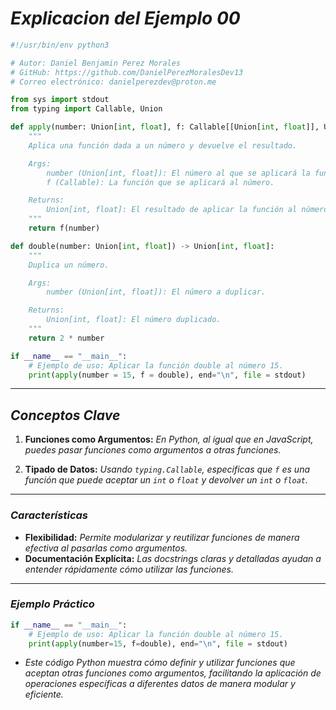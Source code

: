 <!-- Autor: Daniel Benjamin Perez Morales -->
<!-- GitHub: https://github.com/DanielPerezMoralesDev13 -->
<!-- Correo electrónico: danielperezdev@proton.me -->

# ***Explicacion del Ejemplo 00***

```python
#!/usr/bin/env python3

# Autor: Daniel Benjamin Perez Morales
# GitHub: https://github.com/DanielPerezMoralesDev13
# Correo electrónico: danielperezdev@proton.me

from sys import stdout
from typing import Callable, Union

def apply(number: Union[int, float], f: Callable[[Union[int, float]], Union[int, float]]) -> Union[int, float]:
    """
    Aplica una función dada a un número y devuelve el resultado.

    Args:
        number (Union[int, float]): El número al que se aplicará la función.
        f (Callable): La función que se aplicará al número.

    Returns:
        Union[int, float]: El resultado de aplicar la función al número.
    """
    return f(number)

def double(number: Union[int, float]) -> Union[int, float]:
    """
    Duplica un número.

    Args:
        number (Union[int, float]): El número a duplicar.

    Returns:
        Union[int, float]: El número duplicado.
    """
    return 2 * number

if __name__ == "__main__":
    # Ejemplo de uso: Aplicar la función double al número 15.
    print(apply(number = 15, f = double), end="\n", file = stdout)
```

---

## ***Conceptos Clave***

1. **Funciones como Argumentos:** *En Python, al igual que en JavaScript, puedes pasar funciones como argumentos a otras funciones.*

2. **Tipado de Datos:** *Usando `typing.Callable`, especificas que `f` es una función que puede aceptar un `int` o `float` y devolver un `int` o `float`.*

---

### ***Características***

- **Flexibilidad:** *Permite modularizar y reutilizar funciones de manera efectiva al pasarlas como argumentos.*
- **Documentación Explícita:** *Las docstrings claras y detalladas ayudan a entender rápidamente cómo utilizar las funciones.*

---

### ***Ejemplo Práctico***

```python
if __name__ == "__main__":
    # Ejemplo de uso: Aplicar la función double al número 15.
    print(apply(number=15, f=double), end="\n", file = stdout)
```

- *Este código Python muestra cómo definir y utilizar funciones que aceptan otras funciones como argumentos, facilitando la aplicación de operaciones específicas a diferentes datos de manera modular y eficiente.*
